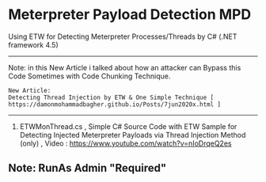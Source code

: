 # Meterpreter Payload Detection MPD

Using ETW for Detecting Meterpreter Processes/Threads by C# (.NET framework 4.5) 

----------------------
Note: in this New Article i talked about how an attacker can Bypass this Code Sometimes with Code Chunking Technique.

    New Article: 
    Detecting Thread Injection by ETW & One Simple Technique [ https://damonmohammadbagher.github.io/Posts/7jun2020x.html ]
    

-------------------------
1. ETWMonThread.cs , Simple C# Source Code with ETW Sample for Detecting Injected Meterpreter Payloads via Thread Injection Method (only) , Video : https://www.youtube.com/watch?v=nIoDrqeQ2es

Note: RunAs Admin "Required"
-------------------------
